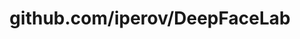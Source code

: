 ---
layout: post
title: github.com/iperov/DeepFaceLab
categories: link
tags: [انگلیسی, برنامه‌نویسی]
---